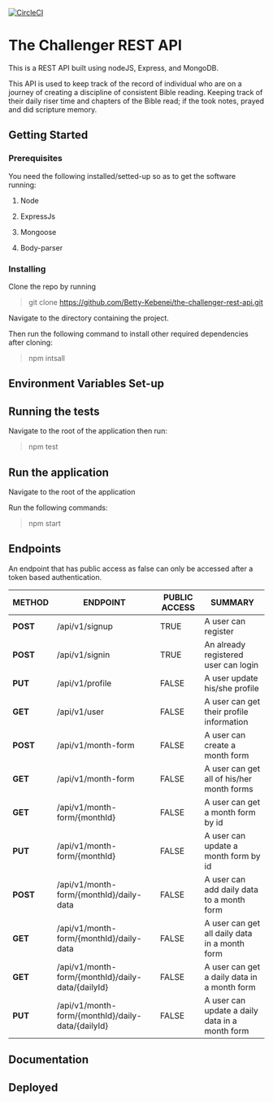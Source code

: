 [![CircleCI](https://circleci.com/gh/Betty-Kebenei/the-challenger-rest-api/tree/master.svg?style=svg)](https://circleci.com/gh/Betty-Kebenei/the-challenger-rest-api/tree/master)

# The Challenger REST API

This is a REST API built using nodeJS, Express, and MongoDB.

This API is used to keep track of the record of individual who are on a journey of creating a discipline of consistent Bible reading. Keeping track of their daily riser time and chapters of the Bible read; if the took notes, prayed and did scripture memory.

## Getting Started

### Prerequisites
You need the following installed/setted-up so as to get the software running:

1. Node

2. ExpressJs

3. Mongoose

4. Body-parser

### Installing
Clone the repo by running

> git clone https://github.com/Betty-Kebenei/the-challenger-rest-api.git

Navigate to the directory containing the project.

Then run the following command to install other required dependencies after cloning:

> npm intsall

## Environment Variables Set-up

## Running the tests

Navigate to the root of the application then run:

> npm test

## Run the application

Navigate to the root of the application

Run the following commands:

> npm start

## Endpoints

An endpoint that has public access as false can only be accessed after a token based authentication. 

| METHOD | ENDPOINT | PUBLIC ACCESS | SUMMARY |
| --- | --- | --- | --- |
| **POST** | /api/v1/signup | TRUE | A user can register |
| **POST** | /api/v1/signin | TRUE | An already registered user can login |
| **PUT** | /api/v1/profile | FALSE | A user update his/she profile |
| **GET** | /api/v1/user | FALSE | A user can get their profile information |
| **POST** | /api/v1/month-form | FALSE | A user can create a month form |
| **GET** | /api/v1/month-form | FALSE | A user can get all of his/her month forms |
| **GET** | /api/v1/month-form/{monthId} | FALSE | A user can get a month form by id |
| **PUT** | /api/v1/month-form/{monthId} | FALSE | A user can update a month form by id |
| **POST** | /api/v1/month-form/{monthId}/daily-data | FALSE | A user can add daily data to a month form |
| **GET** | /api/v1/month-form/{monthId}/daily-data | FALSE | A user can get all daily data in a month form |
| **GET** | /api/v1/month-form/{monthId}/daily-data/{dailyId} | FALSE | A user can get a daily data in a month form |
| **PUT** |/api/v1/month-form/{monthId}/daily-data/{dailyId} | FALSE | A user can update a daily data in a month form |

## Documentation


## Deployed
